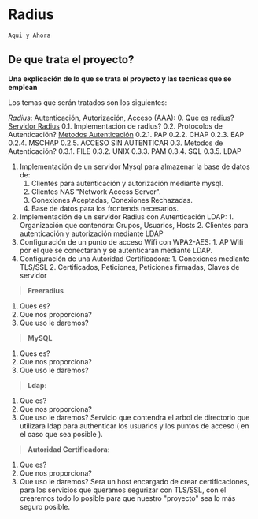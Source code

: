 # Radius
``Aqui y Ahora``
## De que trata el proyecto?
**Una explicación de lo que se trata el proyecto y las tecnicas que se emplean**


Los temas que serán tratados son los siguientes:

*Radius*: Autenticación, Autorización, Acceso (AAA):
0. Que es radius? [Servidor Radius](http://trabajotele08.blogspot.com.es/)
0.1. Implementación de radius?
0.2. Protocolos de Autenticación? [Metodos Autenticación](http://karenmarce.blogspot.es/1307915040/) 
0.2.1. PAP
0.2.2. CHAP
0.2.3. EAP
0.2.4. MSCHAP
0.2.5. ACCESO SIN AUTENTICAR
0.3. Metodos de Autenticación?
0.3.1. FILE
0.3.2. UNIX
0.3.3. PAM
0.3.4. SQL
0.3.5. LDAP
1. Implementación de un servidor Mysql para almazenar la base de datos de:
  	1. Clientes para autenticación y autorización mediante mysql.
	2. Clientes NAS "Network Access Server".
	3. Conexiones Aceptadas, Conexiones Rechazadas.
	3. Base de datos para los frontends necesarios.
  2. Implementación de un servidor Radius con Autenticación LDAP:
  	1. Organización que contendra: Grupos, Usuarios, Hosts
	2. Clientes para autenticación y autorización mediante LDAP
  3. Configuración de un punto de acceso Wifi con WPA2-AES:
  	1. AP Wifi por el que se conectaran y se autenticaran mediante LDAP.
  4. Configuración de una Autoridad Certificadora:
	1. Conexiones mediante TLS/SSL
	2. Certificados, Peticiones, Peticiones firmadas, Claves de servidor

>**Freeradius**
  1. Ques es?
  2. Que nos proporciona?
  3. Que uso le daremos?
>**MySQL**
  1. Ques es?
  2. Que nos proporciona?
  3. Que uso le daremos?

> **Ldap**: 
  1. Que es?
  2. Que nos proporciona?
  3. Que uso le daremos?
  Servicio que contendra el arbol de directorio que utilizara ldap para authenticar los usuarios y los puntos de acceso ( en el caso que sea posible ).
		
> **Autoridad Certificadora**: 
  1. Que es?
  2. Que nos proporciona?
  3. Que uso le daremos?
  Sera un host encargado de crear certificaciones, para los servicios que queramos segurizar con TLS/SSL, con el crearemos todo lo posible para que nuestro "proyecto" sea lo más seguro posible.
